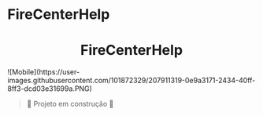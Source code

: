 # FireCenterHelp
<h1 align="center">FireCenterHelp </h1>
![Mobile](https://user-images.githubusercontent.com/101872329/207911319-0e9a3171-2434-40ff-8ff3-dcd03e31699a.PNG)

> :construction: Projeto em construção :construction:
